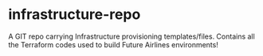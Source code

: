 # infrastructure-repo
A GIT repo carrying Infrastructure provisioning templates/files. Contains all the Terraform codes used to build Future Airlines environments!
